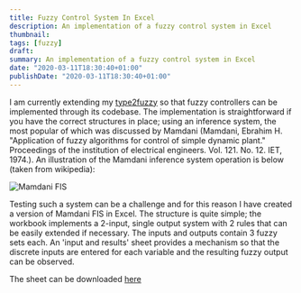 ```yaml
---
title: Fuzzy Control System In Excel
description: An implementation of a fuzzy control system in Excel
thumbnail: 
tags: [fuzzy]
draft:
summary: An implementation of a fuzzy control system in Excel
date: "2020-03-11T18:30:40+01:00"
publishDate: "2020-03-11T18:30:40+01:00"
---
```


I am currently extending my [type2fuzzy](/portfolio/type2fuzzylibrary/type2fuzzylibrary.md) so that  fuzzy controllers can be implemented through its codebase. The implementation is straightforward if you have the correct structures in place; using an inference system, the most popular of which was discussed by Mamdani (Mamdani, Ebrahim H. "Application of fuzzy algorithms for control of simple dynamic plant." Proceedings of the institution of electrical engineers. Vol. 121. No. 12. IET, 1974.). An illustration of the Mamdani inference system operation is below (taken from wikipedia):

![Mamdani FIS](/post/img/fuzzy_inference.jpg)

Testing such a system can be a challenge and for this reason I have created a version of Mamdani FIS in Excel. The structure is quite simple; the workbook implements a 2-input, single output system with 2 rules that can be easily extended if necessary. The inputs and outputs contain 3 fuzzy sets each. An 'input and results' sheet provides a mechanism so that the discrete inputs are entered for each variable and the resulting fuzzy output can be observed.

The sheet can be downloaded [here](/post/files/fuzzy_system.xlsx)